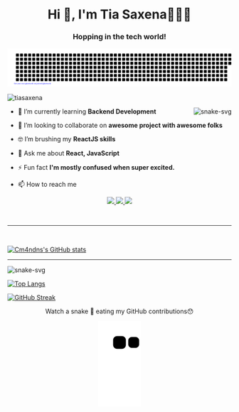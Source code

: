 <h1 align="center">Hi 👋, I'm Tia Saxena👩🏽‍💻</h1>
<h3 align="center">Hopping in the tech world!</h3>

![gitartwork](gitartwork.svg)
<br>

<p align="left"> <img src="https://komarev.com/ghpvc/?username=tiasaxena&label=Profile%20views&color=0e75b6&style=flat" alt="tiasaxena" /> </p>

<img align = "right" src="https://media4.giphy.com/media/L1R1tvI9svkIWwpVYr/giphy.gif?cid=ecf05e47k5e3xmpd6m4dvu906z3mvoo6ovh3o6muqeyus7lm&rid=giphy.gif&ct=g" alt = "snake-svg"/>

- 🌱 I’m currently learning **Backend Development**

- 👯 I’m looking to collaborate on **awesome project with awesome folks**

- 🤓 I’m brushing my **ReactJS skills**

- 💬 Ask me about **React, JavaScript**

- ⚡ Fun fact **I'm mostly confused when super excited.**

- 📫 How to reach me

<p align="center" dir="auto">
    
  <a href="mailto:tia.saxena041202@gmail.com" rel="nofollow">
    <img
      src="https://img.shields.io/badge/Gmail-D14836?style=for-the-badge&logo=gmail&logoColor=white"
    />
  </a>
  
  <a href="https://twitter.com/thesaxenatia" rel="nofollow">
    <img
      src="https://img.shields.io/badge/Twitter-1DA1F2?style=for-the-badge&logo=twitter&logoColor=white"
    />
  </a>
  <a href="https://www.linkedin.com/in/https://www.linkedin.com/in/tia-saxena-b97052215//" rel="nofollow">
    <img
      src="https://img.shields.io/badge/LinkedIn-0077B5?style=for-the-badge&logo=linkedin&logoColor=white"
    />
  </a>
</p>
<br/>
<hr/>
<br/>

[![Cm4ndns's GitHub stats](https://github-readme-stats.vercel.app/api?username=Cm4ndns&theme=radical&show)](https://github.com/tiasaxena/github-readme-stats)
<hr/>

<img src="https://github-readme-stats.vercel.app/api?username=Cm4ndns&theme=radical&show" alt = "snake-svg"/>


[![Top Langs](https://github-readme-stats.vercel.app/api/top-langs/?username=Cm4ndns&theme=omni&show)](https://github.com/Cm4ndns/github-readme-stats)

[![GitHub Streak](http://github-readme-streak-stats.herokuapp.com?user=Cm4ndns&theme=radical)](https://git.io/streak-stats)

<div  align = "center">
  <p>Watch a snake 🐍 eating my GitHub contributions😯</p>
  <img src="https://github.com/Cm4ndns/Cm4ndns/blob/output/github-contribution-grid-snake.svg" alt = "snake-svg"/>
</div>



